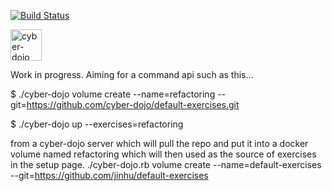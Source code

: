 [![Build Status](https://travis-ci.org/cyber-dojo/default-exercises.svg?branch=master)](https://travis-ci.org/cyber-dojo/default-exercises)

<img src="https://raw.githubusercontent.com/cyber-dojo/web/master/public/images/home_page_logo.png" alt="cyber-dojo yin/yang logo" width="50px" height="50px"/>

Work in progress. Aiming for a command api such as this...

$ ./cyber-dojo volume create --name=refactoring --git=https://github.com/cyber-dojo/default-exercises.git

$ ./cyber-dojo up --exercises=refactoring

from a cyber-dojo server which will pull the repo and put it into a docker 
volume named refactoring which will then used as the source of exercises in the setup page.
./cyber-dojo.rb volume create --name=default-exercises --git=https://github.com/jinhu/default-exercises